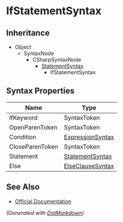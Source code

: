 # IfStatementSyntax

## Inheritance

* Object
  * SyntaxNode
    * CSharpSyntaxNode
      * [StatementSyntax](StatementSyntax.md)
        * IfStatementSyntax

## Syntax Properties

| Name            | Type                                    |
| --------------- | --------------------------------------- |
| IfKeyword       | SyntaxToken                             |
| OpenParenToken  | SyntaxToken                             |
| Condition       | [ExpressionSyntax](ExpressionSyntax.md) |
| CloseParenToken | SyntaxToken                             |
| Statement       | [StatementSyntax](StatementSyntax.md)   |
| Else            | [ElseClauseSyntax](ElseClauseSyntax.md) |

## See Also

* [Official Documentation](https://docs.microsoft.com/en-us/dotnet/api/microsoft.codeanalysis.csharp.syntax.ifstatementsyntax)


*\(Generated with [DotMarkdown](http://github.com/JosefPihrt/DotMarkdown)\)*